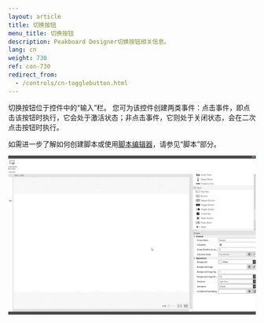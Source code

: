 ```yaml
---
layout: article
title: 切换按钮
menu_title: 切换按钮
description: Peakboard Designer切换按钮相关信息。
lang: cn
weight: 730
ref: con-730
redirect_from:
  - /controls/cn-togglebutton.html
---
```


切换按钮位于控件中的“输入”栏。
您可为该控件创建两类事件：点击事件，即点击该按钮时执行，它会处于激活状态；非点击事件，它则处于关闭状态，会在二次点击按钮时执行。

如需进一步了解如何创建脚本或使用[脚本编辑器](/scripting/en-script-editor.html)，请参见“脚本”部分。

![image_1](/assets/images/Controls/Toggle-Button/togglebutton01.gif)